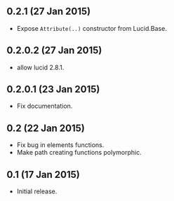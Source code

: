 0.2.1 (27 Jan 2015)
---------------------

- Expose `Attribute(..)` constructor from Lucid.Base.

0.2.0.2 (27 Jan 2015)
---------------------

- allow lucid 2.8.1.

0.2.0.1 (23 Jan 2015)
---------------------

- Fix documentation.

0.2 (22 Jan 2015)
-----------------

- Fix bug in elements functions.
- Make path creating functions polymorphic.

0.1 (17 Jan 2015)
-----------------

- Initial release.